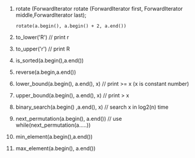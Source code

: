 1. rotate (ForwardIterator rotate (ForwardIterator first, ForwardIterator middle,ForwardIterator last); 

       rotate(a.begin(), a.begin() + 2, a.end())

2. to_lower('R') // print r
3. to_upper('r') // print R
4. is_sorted(a.begin(),a.end())
5. reverse(a.begin,a.end())
6. lower_bound(a.begin(), a.end(), x)  // print >= x (x is constant number)
7. upper_bound(a.begin(), a.end(), x)  // print > x
8. binary_search(a.begin() ,a.end(), x)  // search x in log2(n) time
9. next_permutation(a.begin(), a.end())  // use while(next_permutation(a.....))
10. min_element(a.begin(),a.end())
11. max_element(a.begin(), a.end())
 
